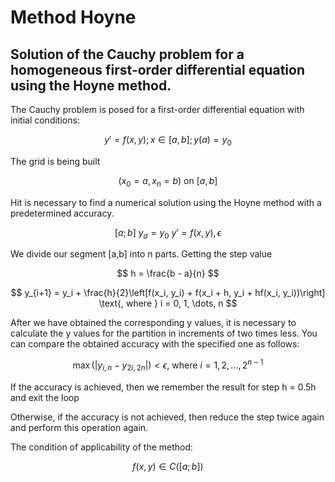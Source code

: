 # Method Hoyne
## Solution of the Cauchy problem for a homogeneous first-order differential equation using the Hoyne method.

The Cauchy problem is posed for a first-order differential equation with initial conditions:

$$ y' = f(x,y); x \in [a,b]; y(a) = y_0 $$

The grid is being built

$$ (x_0 = a, x_n = b) \text{ on } [a,b] $$

Нit is necessary to find a numerical solution using the Hoyne method with a predetermined accuracy.  

$$ [a;b] \ y_a = y_0 \ y' = f(x,y), \epsilon $$

We divide our segment [a,b] into n parts. Getting the step value

$$ h = \frac{b - a}{n} $$

$$ y_{i+1} = y_i + \frac{h}{2}\left[f(x_i, y_i) + f(x_i + h, y_i + hf(x_i, y_i))\right] \text{, where } i = 0, 1, \dots, n $$

After we have obtained the corresponding y values, it is necessary to calculate the y values for the partition in increments of two times less. You can compare the obtained accuracy with the specified one as follows:

$$ \max(|y_{i, n} - y_{2i, 2n}|) < \epsilon \text{, where } i = 1, 2, \dots, 2^{n-1} $$

If the accuracy is achieved, then we remember the result for step h = 0.5h and exit the loop

Otherwise, if the accuracy is not achieved, then reduce the step twice again and perform this operation again.

The condition of applicability of the method:

$$ f(x,y) \in C([a;b]) $$
